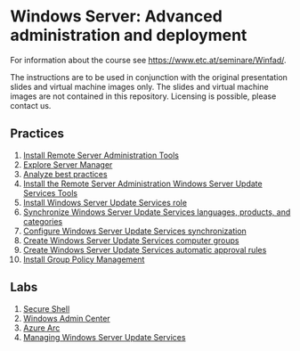 # Windows Server: Advanced administration and deployment

For information about the course see <https://www.etc.at/seminare/Winfad/>.

The instructions are to be used in conjunction with the original presentation slides and virtual machine images only. The slides and virtual machine images are not contained in this repository. Licensing is possible, please contact us.

## Practices

1. [Install Remote Server Administration Tools](Practices/Install-Remote-Server-Administration-Tools.md)
1. [Explore Server Manager](Practices/Explore-Server-Manager.md)
1. [Analyze best practices](Practices/Analyze-best-practices.md)
1. [Install the Remote Server Administration Windows Server Update Services Tools](Practices/Install-the-Remote-Server-Administration-Windows-Update-Services-Tools.md)
1. [Install Windows Server Update Services role](Practices/Install-Windows-Server-Update-Services-role.md)
1. [Synchronize Windows Server Update Services languages, products, and categories](Practices/Synchronize-Windows-Server-Update-Services-languages-products-and-categories.md)
1. [Configure Windows Server Update Services synchronization](Practices/Configure-Windows-Server-Update-Services-synchronization.md)
1. [Create Windows Server Update Services computer groups](Practices/Create-Windows-Server-Update-Services-computer-groups.md)
1. [Create Windows Server Update Services automatic approval rules](Practices/Create-Windows-Server-Update-Services-automatic-approval-rules.md)
1. [Install Group Policy Management](Practices/Install-group-policy-management.md)

## Labs

1. [Secure Shell](Labs/Secure-Shell.md)
1. [Windows Admin Center](Labs/Windows-Admin-Center.md)
1. [Azure Arc](Labs/Azure-Arc.md)
1. [Managing Windows Server Update Services](Labs/Managing-Windows-Server-Update-Services.md)